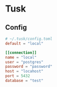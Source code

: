 # Tusk

## Config

```toml
# ~/.tusk/config.toml
default = "local"

[[connection]]
name = "local"
user = "postgres"
password = "password"
host = "locahost"
port = 5432
database = "test"
```
